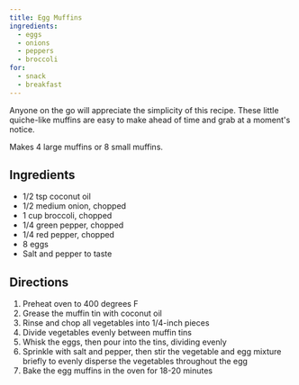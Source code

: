 ```yaml
---
title: Egg Muffins
ingredients:
  - eggs
  - onions
  - peppers
  - broccoli
for:
  - snack
  - breakfast
---
```

Anyone on the go will appreciate the simplicity of this recipe. These little quiche-like muffins are easy to make ahead of time and grab at a moment's notice.
<!--more-->

Makes 4 large muffins or 8 small muffins.

## Ingredients

- 1/2 tsp coconut oil
- 1/2 medium onion, chopped
- 1 cup broccoli, chopped
- 1/4 green pepper, chopped
- 1/4 red pepper, chopped
- 8 eggs
- Salt and pepper to taste

## Directions

1. Preheat oven to 400 degrees F
2. Grease the muffin tin with coconut oil
3. Rinse and chop all vegetables into 1/4-inch pieces
4. Divide vegetables evenly between muffin tins
5. Whisk the eggs, then pour into the tins, dividing evenly
6. Sprinkle with salt and pepper, then stir the vegetable and egg mixture briefly to evenly disperse the vegetables throughout the egg
7. Bake the egg muffins in the oven for 18-20 minutes